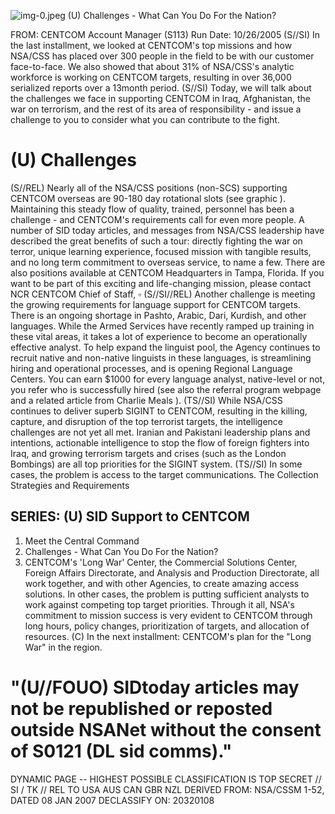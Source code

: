 ![img-0.jpeg](img-0.jpeg)
(U) Challenges - What Can You Do For the Nation?

FROM:
CENTCOM Account Manager (S113)
Run Date: 10/26/2005
(S//SI) In the last installment, we looked at CENTCOM's top missions and how NSA/CSS has placed over 300 people in the field to be with our customer face-to-face. We also showed that about $31 \%$ of NSA/CSS's analytic workforce is working on CENTCOM targets, resulting in over 36,000 serialized reports over a 13month period.
(S//SI) Today, we will talk about the challenges we face in supporting CENTCOM in Iraq, Afghanistan, the war on terrorism, and the rest of its area of responsibility - and issue a challenge to you to consider what you can contribute to the fight.

# (U) Challenges 

(S//REL) Nearly all of the NSA/CSS positions (non-SCS) supporting CENTCOM overseas are 90-180 day rotational slots (see graphic ).
Maintaining this steady flow of quality, trained, personnel has been a challenge - and CENTCOM's requirements call for even more people. A number of SID today articles, and messages from NSA/CSS leadership have described the great benefits of such a tour: directly fighting the war on terror, unique learning experience, focused mission with tangible results, and no long term commitment to overseas service, to name a few. There are also positions available at CENTCOM Headquarters in Tampa, Florida. If you want to be part of this exciting and life-changing mission, please contact NCR CENTCOM Chief of Staff, $\square$
(S//SI//REL) Another challenge is meeting the growing requirements for language support for CENTCOM targets. There is an ongoing shortage in Pashto, Arabic, Dari, Kurdish, and other languages. While the Armed Services have recently ramped up training in these vital areas, it takes a lot of experience to become an operationally effective analyst. To help expand the linguist pool, the Agency continues to recruit native and non-native linguists in these languages, is streamlining hiring and operational processes, and is opening Regional Language Centers. You can earn $\$ 1000$ for every language analyst, native-level or not, you refer who is successfully hired (see also the referral program webpage and a related article from Charlie Meals ).
(TS//SI) While NSA/CSS continues to deliver superb SIGINT to CENTCOM, resulting in the killing, capture, and disruption of the top terrorist targets, the intelligence challenges are not yet all met. Iranian and Pakistani leadership plans and intentions, actionable intelligence to stop the flow of foreign fighters into Iraq, and growing terrorism targets and crises (such as the London Bombings) are all top priorities for the SIGINT system.
(TS//SI) In some cases, the problem is access to the target communications. The Collection Strategies and Requirements

## SERIES: (U) SID Support to CENTCOM

1. Meet the Central Command
2. Challenges - What Can You Do For the Nation?
3. CENTCOM's 'Long War'
Center, the Commercial Solutions Center, Foreign Affairs Directorate, and Analysis and Production Directorate, all work together, and with other Agencies, to create amazing access solutions. In other cases, the problem is putting sufficient analysts to work against competing top target priorities. Through it all, NSA's commitment to mission success is very evident to CENTCOM through long hours, policy changes, prioritization of targets, and allocation of resources.
(C) In the next installment: CENTCOM's plan for the "Long War" in the region.

# "(U//FOUO) SIDtoday articles may not be republished or reposted outside NSANet without the consent of S0121 (DL sid comms)." 

DYNAMIC PAGE -- HIGHEST POSSIBLE CLASSIFICATION IS TOP SECRET // SI / TK // REL TO USA AUS CAN GBR NZL DERIVED FROM: NSA/CSSM 1-52, DATED 08 JAN 2007 DECLASSIFY ON: 20320108

